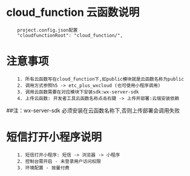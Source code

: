 # cloud_function 云函数说明
```
    project.config.json配置
    "cloudfunctionRoot": "cloud_function/",
```
# 注意事项
```
    1. 所有云函数写在cloud_function下,如public模块就是云函数名称为public
    2. 调用方式参照h5 -> etc_plus_wxcloud (也可使用小程序调用)
    3. 调用云函数需要在对应模块下安装sdk:wx-server-sdk
    4. 上传云函数: 开发者工具云函数名称点击右键 -> 上传并部署:云端安装依赖
```
##注：wx-server-sdk 必须安装在云函数名称下,否则上传部署会调用失败

# 短信打开小程序说明
```
    1. 短信打开小程序: 短信 -> 浏览器 -> 小程序
    2. 控制台需开启 - 未登录用户访问权限
    3. 环境配置 - 按量付费
```
